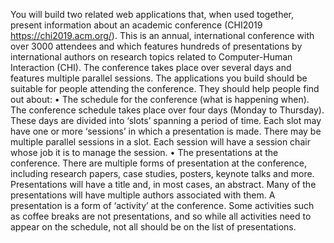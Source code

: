 You will build two related web applications that, when used together, present information about an academic conference (CHI2019 https://chi2019.acm.org/). This is an annual, international conference with over 3000 attendees and which features hundreds of presentations by international authors on research topics related to Computer-Human Interaction (CHI). The conference takes place over several days and features multiple parallel sessions.
The applications you build should be suitable for people attending the conference. They should help people find out about:
• The schedule for the conference (what is happening when). The conference schedule takes place over four days (Monday to Thursday). These days are divided into ‘slots’ spanning a period of time. Each slot may have one or more ‘sessions’ in which a presentation is made. There may be multiple parallel sessions in a slot. Each session will have a session chair whose job it is to manage the session.
• The presentations at the conference. There are multiple forms of presentation at the conference, including research papers, case studies, posters, keynote talks and more. Presentations will have a title and, in most cases, an abstract. Many of the presentations will have multiple authors associated with them. A presentation is a form of ‘activity’ at the conference. Some activities such as coffee breaks are not presentations, and so while all activities need to appear on the schedule, not all should be on the list of presentations.